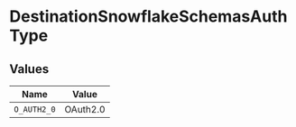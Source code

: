 # DestinationSnowflakeSchemasAuthType


## Values

| Name        | Value       |
| ----------- | ----------- |
| `O_AUTH2_0` | OAuth2.0    |